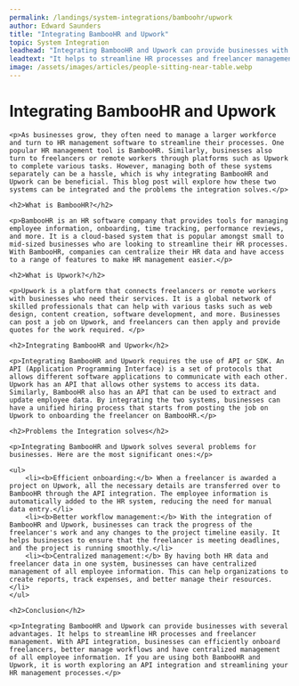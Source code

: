 ```yaml
---
permalink: /landings/system-integrations/bamboohr/upwork
author: Edward Saunders
title: "Integrating BambooHR and Upwork"
topic: System Integration
leadhead: "Integrating BambooHR and Upwork can provide businesses with several advantages"
leadtext: "It helps to streamline HR processes and freelancer management. With API integration, businesses can efficiently onboard freelancers, better manage workflows and have centralized management of all employee information. If you are using both BambooHR and Upwork, it is worth exploring an API integration and streamlining your HR management processes."
image: /assets/images/articles/people-sitting-near-table.webp
---
```

<div class="arttext">
	<h1>Integrating BambooHR and Upwork</h1>

	<p>As businesses grow, they often need to manage a larger workforce and turn to HR management software to streamline their processes. One popular HR management tool is BambooHR. Similarly, businesses also turn to freelancers or remote workers through platforms such as Upwork to complete various tasks. However, managing both of these systems separately can be a hassle, which is why integrating BambooHR and Upwork can be beneficial. This blog post will explore how these two systems can be integrated and the problems the integration solves.</p>

	<h2>What is BambooHR?</h2>

	<p>BambooHR is an HR software company that provides tools for managing employee information, onboarding, time tracking, performance reviews, and more. It is a cloud-based system that is popular amongst small to mid-sized businesses who are looking to streamline their HR processes. With BambooHR, companies can centralize their HR data and have access to a range of features to make HR management easier.</p>

	<h2>What is Upwork?</h2>

	<p>Upwork is a platform that connects freelancers or remote workers with businesses who need their services. It is a global network of skilled professionals that can help with various tasks such as web design, content creation, software development, and more. Businesses can post a job on Upwork, and freelancers can then apply and provide quotes for the work required. </p>

	<h2>Integrating BambooHR and Upwork</h2>

	<p>Integrating BambooHR and Upwork requires the use of API or SDK. An API (Application Programming Interface) is a set of protocols that allows different software applications to communicate with each other. Upwork has an API that allows other systems to access its data. Similarly, BambooHR also has an API that can be used to extract and update employee data. By integrating the two systems, businesses can have a unified hiring process that starts from posting the job on Upwork to onboarding the freelancer on BambooHR.</p>

	<h2>Problems the Integration solves</h2>

	<p>Integrating BambooHR and Upwork solves several problems for businesses. Here are the most significant ones:</p>

	<ul>
		<li><b>Efficient onboarding:</b> When a freelancer is awarded a project on Upwork, all the necessary details are transferred over to BambooHR through the API integration. The employee information is automatically added to the HR system, reducing the need for manual data entry.</li>
		<li><b>Better workflow management:</b> With the integration of BambooHR and Upwork, businesses can track the progress of the freelancer's work and any changes to the project timeline easily. It helps businesses to ensure that the freelancer is meeting deadlines, and the project is running smoothly.</li>
		<li><b>Centralized management:</b> By having both HR data and freelancer data in one system, businesses can have centralized management of all employee information. This can help organizations to create reports, track expenses, and better manage their resources.</li>
	</ul>

	<h2>Conclusion</h2>

	<p>Integrating BambooHR and Upwork can provide businesses with several advantages. It helps to streamline HR processes and freelancer management. With API integration, businesses can efficiently onboard freelancers, better manage workflows and have centralized management of all employee information. If you are using both BambooHR and Upwork, it is worth exploring an API integration and streamlining your HR management processes.</p>

</div>